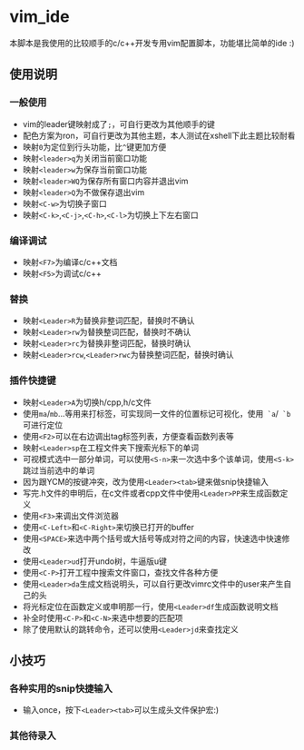 # vim_ide
本脚本是我使用的比较顺手的c/c++开发专用vim配置脚本，功能堪比简单的ide :)

## 使用说明
### 一般使用
- vim的leader键映射成了`;`，可自行更改为其他顺手的键
- 配色方案为ron，可自行更改为其他主题，本人测试在xshell下此主题比较耐看
- 映射`0`为定位到行头功能，比`^`键更加方便
- 映射`<leader>q`为关闭当前窗口功能
- 映射`<leader>w`为保存当前窗口功能
- 映射`<leader>WQ`为保存所有窗口内容并退出vim
- 映射`<leader>Q`为不做保存退出vim
- 映射`<C-w>`为切换子窗口
- 映射`<C-k>`,`<C-j>`,`<C-h>`,`<C-l>`为切换上下左右窗口
### 编译调试
- 映射`<F7>`为编译c/c++文档
- 映射`<F5>`为调试c/c++
### 替换
- 映射`<Leader>R`为替换非整词匹配，替换时不确认
- 映射`<Leader>rw`为替换整词匹配，替换时不确认
- 映射`<Leader>rc`为替换非整词匹配，替换时确认
- 映射`<Leader>rcw`,`<Leader>rwc`为替换整词匹配，替换时确认
### 插件快捷键
- 映射`<Leader>A`为切换h/cpp,h/c文件
- 使用`ma`/`mb`...等用来打标签，可实现同一文件的位置标记可视化，使用`` `a``/`` `b``可进行定位
- 使用`<F2>`可以在右边调出tag标签列表，方便查看函数列表等
- 映射`<Leader>sp`在工程文件夹下搜索光标下的单词
- 可视模式选中一部分单词，可以使用`<S-n>`来一次选中多个该单词，使用`<S-k>`跳过当前选中的单词
- 因为跟YCM的按键冲突，改为使用`<Leader><tab>`键来做snip快捷输入
- 写完.h文件的申明后，在c文件或者cpp文件中使用`<Leader>PP`来生成函数定义
- 使用`<F3>`来调出文件浏览器
- 使用`<C-Left>`和`<C-Right>`来切换已打开的buffer
- 使用`<SPACE>`来选中两个括号或大括号等成对符之间的内容，快速选中快速修改
- 使用`<Leader>ud`打开undo树，牛逼版u键
- 使用`<C-P>`打开工程中搜索文件窗口，查找文件各种方便
- 使用`<Leader>da`生成文档说明头，可以自行更改vimrc文件中的user来产生自己的头
- 将光标定位在函数定义或申明那一行，使用`<Leader>df`生成函数说明文档
- 补全时使用`<C-P>`和`<C-N>`来选中想要的匹配项
- 除了使用默认的跳转命令，还可以使用`<Leader>jd`来查找定义
## 小技巧
### 各种实用的snip快捷输入
- 输入once，按下`<Leader><tab>`可以生成头文件保护宏:)
### 其他待录入
